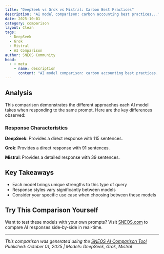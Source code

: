 ```yaml
---
title: "DeepSeek vs Grok vs Mistral: Carbon Best Practices"
description: "AI model comparison: carbon accounting best practices..."
date: 2025-10-01
category: comparison
layout: Clean
tags:
  - DeepSeek
  - Grok
  - Mistral
  - AI Comparison
author: SNEOS Community
head:
  - - meta
    - name: description
      content: "AI model comparison: carbon accounting best practices..."
---
```


<ChatComparison
  title="DeepSeek vs Grok vs Mistral: Carbon Best Practices"
  prompt="carbon accounting best practices"
  :responses='{
    "DeepSeek": "Of course. Here is a comprehensive guide to carbon accounting best practices, structured to help organizations of all sizes build a robust, credible, and actionable system.\n\n### What is Carbon Accounting?\nCarbon accounting is the process of measuring, tracking, and reporting an organization\u0027s greenhouse gas (GHG) emissions. It\u0027s often called a \u0022carbon footprint.\u0022 The goal is to understand your climate impact as a critical first step toward managing and reducing it.\n\n---\n\n### The Core Best Practices Framework\n\nFollow these steps to ensure your carbon accounting is accurate, consistent, and useful.\n\n#### 1. Foundational Principles: Follow the GHG Protocol\nThe **GHG Protocol Corporate Standard** is the globally accepted framework for carbon accounting. Adhering to its five principles is non-negotiable for best practice:\n\n*   **Relevance:** Ensure the GHG inventory appropriately reflects the organization\u2019s emissions and serves the decision-making needs of users\u2014both internal and external.\n*   **Completeness:** Account for all GHG emission sources and activities within the chosen organizational and operational boundaries. Disclose and justify any exclusions.\n*   **Consistency:** Use consistent methodologies and data to allow for meaningful comparisons of emissions over time. Document any changes in methodology, boundaries, or data.\n*   **Transparency:** Address all relevant issues in a clear, factual, and coherent manner. Disclose all assumptions, methodologies, and data sources.\n*   **Accuracy:** Ensure the quantification of emissions is systematically neither over nor under the true value. Reduce uncertainty as much as practicable.\n\n#### 2. Define Your Organizational Boundaries (The \u0022What Do We Own?\u0022 Question)\nChoose one of two approaches from the GHG Protocol:\n*   **Equity Share Approach:** Account for emissions from operations according to your share of equity (ownership).\n*   **Financial Control Approach:** Account for 100% of emissions from operations over which you have financial control.\n*   **Best Practice Tip:** Most public companies use the **Financial Control** approach for consistency with financial reporting.\n\n#### 3. Categorize Emissions Correctly: Scopes 1, 2, and 3\nThis is the most critical part of the inventory.\n\n*   **Scope 1: Direct Emissions**\n    *   **What it is:** Emissions from sources owned or controlled by your company.\n    *   **Examples:** Fuel combustion in company-owned vehicles and boilers, fugitive emissions from refrigerants and air conditioning, process emissions from manufacturing.\n    *   **Best Practice:** This is often the most straightforward to measure. Use utility bills and fuel purchase records.\n\n*   **Scope 2: Indirect Emissions from Purchased Energy**\n    *   **What it is:** Emissions from the generation of electricity, steam, heating, and cooling that you purchase.\n    *   **Best Practice:** Use **location-based** and **market-based** methods.\n        *   **Location-based:** Uses the average grid emission factor for the region where the energy is consumed. This reflects the physical grid.\n        *   **Market-based:** Uses the emission factor of the specific electricity you purchase (e.g., via Renewable Energy Certificates - RECs, Power Purchase Agreements - PPAs). This reflects your procurement choices.\n        *   **Best Practice:** Report **both** figures. This is required by the GHG Protocol and provides a complete picture.\n\n*   **Scope 3: All Other Indirect Emissions**\n    *   **What it is:** Emissions from your value chain, both upstream and downstream, that are not included in Scope 2. This is typically the largest and most complex category, often representing 80%\u002B of a company\u0027s footprint.\n    *   **Upstream Examples:** Purchased goods \u0026 services, capital goods, transportation \u0026 distribution, business travel, employee commuting, waste generated in operations.\n    *   **Downstream Examples:** Use of sold products, processing of sold products, end-of-life treatment of sold products, investments, franchises.\n    *   **Best Practice:**\n        1.  **Conduct a Scope 3 Screening:** Start by assessing all 15 categories to identify your most significant (\u0022relevant\u0022) emission sources.\n        2.  **Prioritize:** Focus your initial efforts on the top 3-5 most relevant categories. For most companies, this is **Category 1 (Purchased Goods \u0026 Services)**.\n        3.  **Use a Hybrid Approach:** Combine spend-based data (emissions per dollar spent) with supplier-specific data and activity-based data (e.g., km traveled, kg of waste) for greater accuracy over time.\n        4.  **Engage Suppliers:** The long-term goal is to collect primary data from your suppliers.\n\n#### 4. Data Collection and Management\n*   **Centralize Data:** Use a centralized system or dedicated carbon accounting software (e.g., Persefoni, Watershed, Normative) to manage data collection, calculations, and reporting.\n*   **Primary Data First:** Always strive to use primary, company-specific data (e.g., utility bills, fuel cards, travel records) over secondary or generic emission factors.\n*   **Document Everything:** Maintain a \u0022data log\u0022 that records sources, assumptions, emission factors used (citing the database, e.g., DEFRA, EPA), and calculation methodologies.\n\n#### 5. Set a Science-Based Target (SBT)\nA carbon inventory is just data without a goal. Best practice is to set a **Science-Based Target (SBT)**.\n*   **What it is:** A GHG reduction target that is in line with what the latest climate science deems necessary to meet the goals of the Paris Agreement (limiting global warming to 1.5\u00B0C).\n*   **How it works:** You submit your target for validation by the **Science Based Targets initiative (SBTi)**. This adds immense credibility and provides a clear, science-aligned roadmap for reduction.\n\n#### 6. Verification and Assurance\n*   **What it is:** Having an independent third party review and verify your GHG inventory.\n*   **Why it\u0027s a Best Practice:** It builds credibility and trust with investors, customers, and regulators. It also helps identify errors and improve your internal data processes.\n*   **Start with:** Limited assurance and progress to reasonable assurance as your program matures.\n\n#### 7. Transparent Reporting and Disclosure\nDon\u0027t hide your report in a drawer. Be transparent.\n*   **Where to Report:**\n    *   **CDP (formerly Carbon Disclosure Project):** The global leader in environmental disclosure. A high CDP score is a mark of excellence.\n    *   **Annual Sustainability/ESG Report:** Integrate your carbon data into your broader corporate reporting.\n    *   **Financial Filings (TCFD/IFRS):** Align your reporting with the Task Force on Climate-related Financial Disclosures (TCFD) framework, which is becoming mandatory in many jurisdictions.\n*   **What to Include:** Full Scope 1 \u0026 2, relevant Scope 3 categories, methodology, emission factors, base year, and progress against targets.\n\n---\n\n### A Practical Action Plan\n\n1.  **Get Leadership Buy-In:** Frame it in terms of risk management, cost savings, and competitive advantage.\n2.  **Build a Team:** Appoint a sustainability lead and form a cross-functional team (facilities, procurement, finance, HR).\n3.  **Attend a GHG Protocol Training:** Ensure the core team understands the standards.\n4.  **Define Boundaries \u0026 Scopes:** Decide on your organizational boundary and which Scope 3 categories are relevant.\n5.  **Collect Data for Scopes 1 \u0026 2:** This is your low-hanging fruit. Use the last full fiscal year as your baseline.\n6.  **Conduct a Scope 3 Screening:** Identify your hotspots.\n7.  **Calculate Your Baseline Footprint:** Use a simple tool or software to get your first numbers.\n8.  **Set a Public Reduction Target:** Commit to an SBT.\n9.  **Develop a Reduction Plan:** Assign responsibilities, identify projects (energy efficiency, renewable energy, supplier engagement), and allocate a budget.\n10. **Report and Verify:** Disclose your progress through CDP and your sustainability report, and seek third-party verification.\n\n### Common Pitfalls to Avoid\n\n*   **Ignoring Scope 3:** This is no longer acceptable. Investors and regulators are demanding it.\n*   **Using Only Market-Based for Scope 2:** This can hide your reliance on a carbon-intensive grid. Always report both.\n*   **Not Setting a Base Year:** You need a consistent year to measure progress against. (Note: The GHG Protocol has rules for recalculating the base year if your structure changes significantly).\n*   **Perfection Paralysis:** Your first footprint will not be perfect. It\u0027s better to be approximately right than to wait for perfect data. The key is to be transparent about uncertainties and improve each year.\n\nBy following these best practices, you transform carbon accounting from a compliance exercise into a powerful strategic tool for building a resilient, efficient, and future-proof business.",
    "Grok": "Carbon accounting is the process of measuring, tracking, and reporting an organization\u2019s greenhouse gas (GHG) emissions to understand its carbon footprint and manage its impact on climate change. Adopting best practices in carbon accounting ensures accuracy, transparency, and compliance with standards, while enabling effective strategies for emissions reduction. Below are key best practices for carbon accounting, tailored to organizations of varying sizes and industries:\n\n### 1. **Adopt a Recognized Framework or Standard**\n   - Use widely accepted frameworks to guide your carbon accounting process. The most prominent ones include:\n     - **Greenhouse Gas Protocol (GHG Protocol):** The global standard for measuring and reporting GHG emissions, covering Scope 1 (direct emissions), Scope 2 (indirect emissions from purchased energy), and Scope 3 (other indirect emissions in the value chain).\n     - **ISO 14064:** Provides specifications for quantifying and reporting GHG emissions and removals.\n     - **Task Force on Climate-related Financial Disclosures (TCFD):** Focuses on integrating climate risks and emissions data into financial reporting.\n     - **Science Based Targets initiative (SBTi):** Aligns emissions reduction targets with climate science.\n   - Aligning with these standards ensures consistency, credibility, and comparability of data.\n\n### 2. **Define Organizational and Operational Boundaries**\n   - Clearly establish the boundaries of your carbon accounting to determine which emissions sources to include.\n     - **Organizational Boundaries:** Decide whether to include all subsidiaries, joint ventures, or only specific operations (using equity share, financial control, or operational control approaches as per GHG Protocol).\n     - **Operational Boundaries:** Categorize emissions into Scope 1, 2, and 3 to avoid double-counting and ensure comprehensive coverage.\n   - Document your boundary choices for transparency and consistency over time.\n\n### 3. **Collect High-Quality Data**\n   - **Primary Data:** Gather actual consumption data (e.g., fuel use, electricity bills, travel logs) wherever possible for greater accuracy.\n   - **Secondary Data:** When primary data isn\u2019t available, use estimates based on industry averages or proxies, but document assumptions clearly.\n   - Automate data collection where feasible (e.g., IoT sensors for energy use) to reduce errors and improve efficiency.\n   - Engage internal teams (e.g., facilities, procurement, HR) and external partners (e.g., suppliers) to ensure comprehensive data coverage, especially for Scope 3 emissions.\n\n### 4. **Focus on Materiality**\n   - Prioritize emissions sources that are most significant to your organization\u2019s carbon footprint (material emissions) rather than capturing every minor source.\n   - Conduct a materiality assessment to identify key emission hotspots, such as energy use in manufacturing or business travel in service industries.\n   - For Scope 3, focus on categories like purchased goods and services, which often account for the largest portion of emissions.\n\n### 5. **Use Appropriate Emission Factors**\n   - Apply up-to-date and region-specific emission factors to convert activity data (e.g., kilowatt-hours of electricity) into CO2 equivalents.\n   - Source emission factors from credible databases such as:\n     - U.S. Environmental Protection Agency (EPA) eGRID for electricity.\n     - International Energy Agency (IEA) for energy-related emissions.\n     - DEFRA (UK) or IPCC guidelines for broader applicability.\n   - Regularly update factors to reflect changes in grid mixes or methodologies.\n\n### 6. **Account for All Scopes of Emissions**\n   - **Scope 1:** Track direct emissions from owned or controlled sources (e.g., on-site fuel combustion, company vehicles).\n   - **Scope 2:** Measure indirect emissions from purchased electricity, steam, heating, or cooling. Use both location-based (average grid emissions) and market-based (specific energy contracts) approaches if applicable.\n   - **Scope 3:** Address value chain emissions, such as supplier activities, employee commuting, and product end-of-life. While challenging, start with key categories and expand coverage over time using supplier engagement or lifecycle assessments (LCA).\n\n### 7. **Leverage Technology and Tools**\n   - Use carbon accounting software (e.g., Carbon Trust, Sphera, Persefoni, or Microsoft Sustainability Manager) to streamline data collection, calculations, and reporting.\n   - Integrate carbon accounting with existing ERP or financial systems to embed emissions tracking into business processes.\n   - Employ data visualization tools to communicate insights to stakeholders effectively.\n\n### 8. **Ensure Transparency and Verification**\n   - Document methodologies, data sources, assumptions, and uncertainties in your emissions inventory for transparency.\n   - Conduct internal audits to check data accuracy and consistency.\n   - Obtain third-party verification or assurance of your emissions data to enhance credibility, especially if reporting to regulators, investors, or customers (e.g., through ISO 14064 certification or assurance providers like Deloitte or EY).\n\n### 9. **Set Reduction Targets and Monitor Progress**\n   - Use your carbon accounting data to establish science-based targets (SBTs) aligned with the Paris Agreement (e.g., limiting warming to 1.5\u00B0C).\n   - Regularly track and report progress against targets, adjusting strategies as needed.\n   - Incorporate carbon accounting into broader sustainability or ESG (Environmental, Social, and Governance) goals.\n\n### 10. **Engage Stakeholders**\n   - Educate and involve employees, suppliers, and customers in emissions tracking and reduction efforts.\n   - Collaborate with suppliers to collect Scope 3 data and encourage low-carbon practices in the supply chain.\n   - Communicate emissions data and progress transparently to investors, regulators, and the public through sustainability reports or platforms like CDP (Carbon Disclosure Project).\n\n### 11. **Stay Compliant with Regulations**\n   - Monitor and comply with local, national, and international regulations on carbon reporting and disclosure (e.g., EU ETS, SEC climate disclosure rules in the U.S., or mandatory reporting in countries like the UK via SECR).\n   - Prepare for evolving requirements, such as mandatory Scope 3 reporting or carbon taxes, by building robust accounting systems now.\n\n### 12. **Continuously Improve**\n   - Treat carbon accounting as an iterative process. Refine data collection methods, expand Scope 3 coverage, and improve accuracy over time.\n   - Stay informed about advancements in carbon accounting methodologies, new tools, and updated emission factors.\n   - Learn from industry peers or participate in initiatives like CDP to benchmark performance and adopt innovative practices.\n\n### Key Tips for Implementation:\n- **Start Small, Scale Up:** If new to carbon accounting, begin with Scope 1 and 2 emissions before tackling the complexity of Scope 3.\n- **Build Internal Capacity:** Train staff or hire sustainability experts to manage carbon accounting effectively.\n- **Embed in Strategy:** Integrate carbon accounting into corporate decision-making (e.g., procurement, product design) to drive emissions reductions holistically.\n\nBy following these best practices, organizations can create reliable carbon inventories, meet stakeholder expectations, comply with regulations, and contribute meaningfully to global climate goals. If you\u2019re looking for guidance on a specific industry or tool, let me know!",
    "Mistral": "Carbon accounting is a critical practice for organizations aiming to reduce their carbon footprint and contribute to sustainability goals. Here are some best practices for effective carbon accounting:\n\n### 1. **Define Clear Objectives and Scope**\n   - **Set Clear Goals:** Establish specific, measurable, achievable, relevant, and time-bound (SMART) goals for your carbon accounting efforts.\n   - **Scope Definition:** Clearly define the scope of your carbon accounting, including direct emissions (Scope 1), indirect emissions from purchased energy (Scope 2), and other indirect emissions (Scope 3).\n\n### 2. **Accurate Data Collection**\n   - **Comprehensive Data:** Collect data from all relevant sources, including energy consumption, transportation, waste management, and supply chain activities.\n   - **Data Quality:** Ensure the data is accurate, complete, and consistent. Use reliable data collection methods and tools.\n\n### 3. **Use Standardized Methodologies**\n   - **Adopt Standards:** Follow recognized standards such as the Greenhouse Gas Protocol (GHG Protocol) or ISO 14064 for consistency and credibility.\n   - **Consistent Methods:** Use consistent methodologies for measuring and reporting emissions to ensure comparability over time.\n\n### 4. **Engage Stakeholders**\n   - **Internal Collaboration:** Involve key departments such as operations, procurement, and finance to ensure comprehensive data collection and buy-in.\n   - **External Engagement:** Collaborate with suppliers, customers, and other stakeholders to gather necessary data and foster a shared commitment to sustainability.\n\n### 5. **Implement Robust Reporting Systems**\n   - **Regular Reporting:** Establish a regular reporting schedule to track progress and identify areas for improvement.\n   - **Transparent Reporting:** Ensure transparency in reporting by clearly communicating methodologies, assumptions, and any uncertainties.\n\n### 6. **Leverage Technology**\n   - **Software Tools:** Use specialized carbon accounting software to streamline data collection, analysis, and reporting.\n   - **Automation:** Automate data collection processes where possible to reduce errors and improve efficiency.\n\n### 7. **Continuous Improvement**\n   - **Regular Audits:** Conduct regular audits to verify data accuracy and identify areas for improvement.\n   - **Feedback Loop:** Implement a feedback loop to continuously refine your carbon accounting practices based on lessons learned.\n\n### 8. **Integrate with Sustainability Strategy**\n   - **Holistic Approach:** Integrate carbon accounting with your overall sustainability strategy to ensure alignment with broader environmental goals.\n   - **Performance Metrics:** Develop key performance indicators (KPIs) to measure the effectiveness of your carbon reduction initiatives.\n\n### 9. **Training and Awareness**\n   - **Staff Training:** Provide training for staff involved in data collection and reporting to ensure they understand the importance and methods of carbon accounting.\n   - **Awareness Campaigns:** Conduct awareness campaigns to educate all employees about the organization\u0027s carbon reduction goals and their role in achieving them.\n\n### 10. **Third-Party Verification**\n   - **External Audits:** Consider third-party verification to enhance the credibility of your carbon accounting reports.\n   - **Certification:** Aim for certification from recognized bodies to demonstrate your commitment to accurate and transparent carbon accounting.\n\n### 11. **Risk Management**\n   - **Identify Risks:** Identify potential risks associated with carbon accounting, such as data inaccuracies or regulatory changes.\n   - **Mitigation Strategies:** Develop mitigation strategies to address identified risks and ensure the robustness of your carbon accounting practices.\n\n### 12. **Communication and Transparency**\n   - **Clear Communication:** Clearly communicate your carbon accounting results and initiatives to stakeholders, including investors, customers, and regulators.\n   - **Transparency:** Maintain transparency in your reporting to build trust and credibility.\n\nBy adhering to these best practices, organizations can effectively manage their carbon footprint, meet regulatory requirements, and contribute to global sustainability efforts."
  }'
  published-date="15:49"
/>

## Analysis

This comparison demonstrates the different approaches each AI model takes when responding to the same prompt. Here are the key differences observed:

### Response Characteristics

**DeepSeek**: Provides a direct response with 115 sentences. 

**Grok**: Provides a direct response with 91 sentences. 

**Mistral**: Provides a detailed response with 39 sentences. 

## Key Takeaways

- Each model brings unique strengths to this type of query
- Response styles vary significantly between models
- Consider your specific use case when choosing between these models

## Try This Comparison Yourself

Want to test these models with your own prompts? Visit [SNEOS.com](https://sneos.com) to compare AI responses side-by-side in real-time.

---

*This comparison was generated using the [SNEOS AI Comparison Tool](https://sneos.com)*
*Published: October 01, 2025 | Models: DeepSeek, Grok, Mistral*

